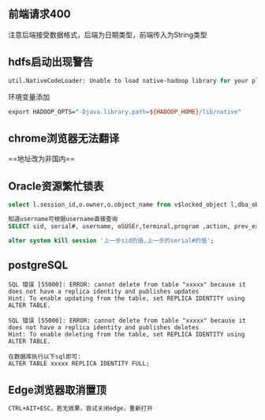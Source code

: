 ## 前端请求400

注意后端接受数据格式，后端为日期类型，前端传入为String类型

## hdfs启动出现警告

```perl
util.NativeCodeLoader: Unable to load native-hadoop library for your platform... using builtin-java classes where applicableutil.NativeCodeLoader: Unable to load native-hadoop library for your platform... using builtin-java classes where applicable
```

环境变量添加

```perl
export HADOOP_OPTS="-Djava.library.path=${HADOOP_HOME}/lib/native" 
```

## chrome浏览器无法翻译

==地址改为非国内==

## Oracle资源繁忙锁表

```sql
select l.session_id,o.owner,o.object_name from v$locked_object l,dba_objects o where l.object_id=o.object_id;

知道username可根据username直接查询
SELECT sid, serial#, username, oSUSEr,terminal,program ,action, prev_exec_start FROM v$session where sid = 上一步session_id的值;

alter system kill session '上一步sid的值,上一步的serial#的值';

```

## postgreSQL

```plsql
SQL 错误 [55000]: ERROR: cannot delete from table "xxxxx" because it does not have a replica identity and publishes updates
Hint: To enable updating from the table, set REPLICA IDENTITY using ALTER TABLE.
 
SQL 错误 [55000]: ERROR: cannot delete from table "xxxxx" because it does not have a replica identity and publishes deletes
Hint: To enable deleting from the table, set REPLICA IDENTITY using ALTER TABLE.

在数据库执行以下sql即可:
ALTER TABLE xxxxx REPLICA IDENTITY FULL;
```

## Edge浏览器取消置顶

```perl
CTRL+AIT+ESC，若无效果，尝试关闭edge，重新打开
```

